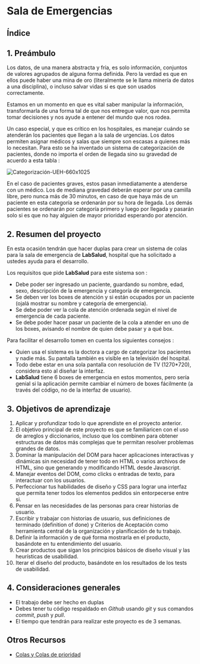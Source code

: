 # Sala de Emergencias

## Índice

## 1. Preámbulo

Los datos, de una manera abstracta y fría, es solo información, conjuntos de
valores agrupados de alguna forma definida. Pero la verdad es que en ellos
puede haber una mina de oro (literalmente se le llama minería de datos a una
disciplina), o incluso salvar vidas si es que son usados correctamente.

Estamos en un momento en que es vital saber manipular la información,
transformarla de una forma tal de que nos entregue valor, que nos permita tomar
decisiones y nos ayude a entener del mundo que nos rodea.

Un caso especial, y que es crítico en los hospitales, es manejar cuándo se
atenderán los pacientes que llegan a la sala de urgencias. Los datos permiten
asignar médicos y salas que siempre son escasas a quienes más lo necesitan. Para
esto se ha inventado un sistema de categorización de pacientes, donde no importa
el orden de llegada sino su gravedad de acuerdo a esta tabla :

![Categorización-UEH-660x1025](https://user-images.githubusercontent.com/7809496/71842401-4d6b4e00-30a0-11ea-9784-910bcc7b2a8a.png)

En el caso de pacientes graves, estos pasan inmediatamente a atenderse con un
médico. Los de mediana gravedad deberán esperar por una camilla libre, pero
nunca más de 30 minutos, en caso de que haya más de un paciente en esta
categoría se ordenarán por su hora de llegada. Los demás pacientes se ordenarán
por categoría primero y luego por llegada y pasarán solo si es que no hay
alguien de mayor prioridad esperando por atención.

## 2. Resumen del proyecto

En esta ocasión tendrán que hacer duplas para crear un sistema de colas para la
sala de emergencia de __LabSalud__, hospital que ha solicitado a ustedes ayuda
para el desarrollo.

Los requisitos que pide __LabSalud__ para este sistema son :

* Debe poder ser ingresado un paciente, guardando su nombre, edad, sexo,
descripción de la emergencia y categoría de emergencia.
* Se deben ver los boxes de atención y si están ocupados por un paciente (ojalá
mostrar su nombre y categoría de emergencia).
* Se debe poder ver la cola de atención ordenada según el nivel de emergencia
de cada paciente.
* Se debe poder hacer pasar un paciente de la cola a atender en uno de los
boxes, avisando el nombre de quien debe pasar y a qué box.

Para facilitar el desarrollo tomen en cuenta los siguientes consejos :

* Quien usa el sistema es la doctora a cargo de categorizar los pacientes y
nadie más. Su pantalla también es visible en la televisión del hospital.
* Todo debe estar en una sola pantalla con resolución de TV (1270*720),
considera esto al diseñar la interfaz.
* __LabSalud__ tiene 6 boxes de emergencia en estos momentos, pero sería genial
si la aplicación permite cambiar el número de boxes fácilmente (a través del
código, no de la interfaz de usuario).

## 3. Objetivos de aprendizaje

1. Aplicar y profundizar todo lo que aprendiste en el proyecto anterior.
2. El objetivo principal de este proyecto es que se familiaricen con el uso de
arreglos y diccionarios, incluso que los combinen para obtener estructuras de
datos más complejas que te permitan resolver problemas grandes de datos.
3. Dominar la manipulación del DOM para hacer aplicaciones interactivas y
dinámicas sin necesidad de tener todo en HTML o varios archivos de HTML, sino
que generando y modificando HTML desde Javascript.
4. Manejar eventos del DOM, como clicks o entradas de texto, para interactuar
con los usuarios.
5. Perfeccionar tus habilidades de diseño y CSS para lograr una interfaz que
permita tener todos los elementos pedidos sin entorpecerse entre si.
6. Pensar en las necesidades de las personas para crear historias de usuario.
7. Escribir y trabajar con historias de usuario, sus definiciones de terminado
(definition of done) y Criterios de Aceptación como herramienta central de la
organización y planificación de tu trabajo.
8. Definir la información y de qué forma mostrarla en el producto, basándote en
tu entendimiento del usuario.
9. Crear productos que sigan los principios básicos de diseño visual y las
heurísticas de usabilidad.
10. Iterar el diseño del producto, basándote en los resultados de los tests de usabilidad.

## 4. Consideraciones generales

* El trabajo debe ser hecho en duplas
* Debes tener tu código respaldado en *Github* usando *git* y sus comandos
*commit*, *push* y *pull*.
* El tiempo que tendrán para realizar este proyecto es de 3 semanas.

## Otros Recursos

* [Colas y Colas de prioridad](https://medium.com/laboratoria-developers/queues-in-javascript-2602677c9c3b)
